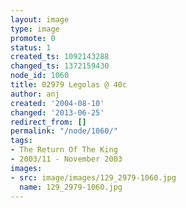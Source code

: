 ```yaml
---
layout: image
type: image
promote: 0
status: 1
created_ts: 1092143288
changed_ts: 1372159430
node_id: 1060
title: 02979 Legolas @ 40c
author: anj
created: '2004-08-10'
changed: '2013-06-25'
redirect_from: []
permalink: "/node/1060/"
tags:
- The Return Of The King
- 2003/11 - November 2003
images:
- src: image/images/129_2979-1060.jpg
  name: 129_2979-1060.jpg
---
```


